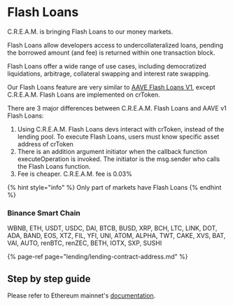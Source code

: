 # Flash Loans

C.R.E.A.M. is bringing Flash Loans to our money markets.

Flash Loans allow developers access to undercollateralized loans, pending the borrowed amount \(and fee\) is returned within one transaction block.

Flash Loans offer a wide range of use cases, including democratized liquidations, arbitrage, collateral swapping and interest rate swapping.

Our Flash Loans feature are very similar to [AAVE Flash Loans V1](https://aave.com/flash-loans), except C.R.E.A.M. Flash Loans are implemented on crToken.

There are 3 major differences between C.R.E.A.M. Flash Loans and AAVE v1 Flash Loans:

1. Using C.R.E.A.M. Flash Loans devs interact with crToken, instead of the lending pool. To execute Flash Loans, users must know specific asset address of crToken
2. There is an addition argument initiator when the callback function executeOperation is invoked. The initiator is the msg.sender who calls the Flash Loans function.
3. Fee is cheaper. C.R.E.A.M. fee is 0.03%

{% hint style="info" %}
Only part of markets have Flash Loans
{% endhint %}

### Binance Smart Chain

WBNB, ETH, USDT, USDC, DAI, BTCB, BUSD, XRP, BCH, LTC, LINK, DOT, ADA, BAND, EOS, XTZ, FIL, YFI, UNI, ATOM, ALPHA, TWT, CAKE, XVS, BAT, VAI, AUTO, renBTC, renZEC, BETH, IOTX, SXP, SUSHI

{% page-ref page="lending/lending-contract-address.md" %}

## Step by step guide

Please refer to Ethereum mainnet's [documentation](https://docs.cream.finance/flash-loans#step-by-step-guide).




